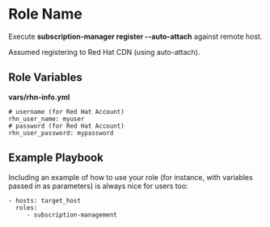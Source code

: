 Role Name
=========

Execute **subscription-manager register --auto-attach** against remote host.

Assumed registering to Red Hat CDN (using auto-attach).

Role Variables
--------------

**vars/rhn-info.yml**
```
# username (for Red Hat Account)
rhn_user_name: myuser
# password (for Red Hat Account)
rhn_user_password: mypassword
```

Example Playbook
----------------

Including an example of how to use your role (for instance, with variables passed in as parameters) is always nice for users too:

    - hosts: target_host
      roles:
         - subscription-management
